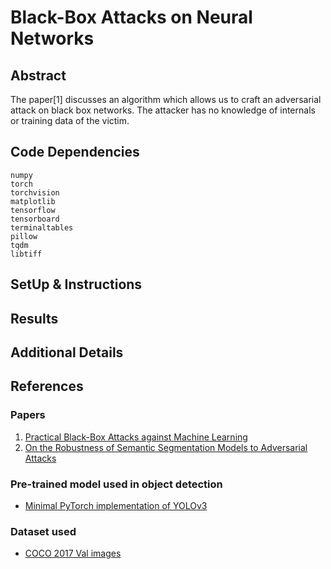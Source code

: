 # Black-Box Attacks on Neural Networks

## Abstract
The paper[1] discusses an algorithm which allows us to craft an adversarial attack on black box networks. 
The attacker has no knowledge of internals or training data of the victim.

## Code Dependencies
```
numpy
torch
torchvision
matplotlib
tensorflow
tensorboard
terminaltables
pillow
tqdm
libtiff
```

## SetUp & Instructions


## Results


## Additional Details


## References
### Papers
1. [Practical Black-Box Attacks against Machine Learning](https://arxiv.org/pdf/1602.02697.pdf)
2. [On the Robustness of Semantic Segmentation Models to Adversarial Attacks](https://arxiv.org/pdf/1711.09856.pdf)

### Pre-trained model used in object detection
* [Minimal PyTorch implementation of YOLOv3](https://github.com/eriklindernoren/PyTorch-YOLOv3)

### Dataset used
* [COCO 2017 Val images](http://images.cocodataset.org/zips/val2017.zip)
